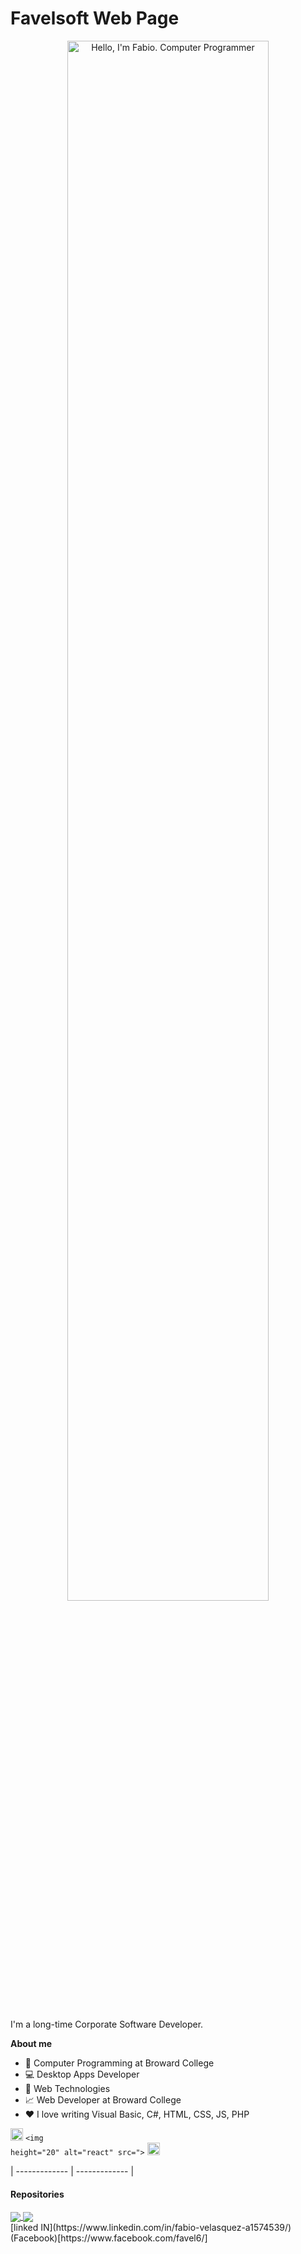 # Favelsoft Web Page


<p align="center"><a href="https://github.com/favel6"><img width="80%" alt="Hello, I'm Fabio. Computer Programmer" src="" /></a></p>

<br>

I'm a long-time Corporate Software Developer. 

**About me**

- 💼 Computer Programming at Broward College
- 💻 Desktop Apps Developer 
- 💼 Web Technologies
- 📈 Web Developer at Broward College
- ❤️ I love writing Visual Basic, C#, HTML, CSS, JS, PHP


<code><img height="20" alt="javascript" src=""></code>
<code><img height="20" alt="react" src="></code>
<code><img height="20" alt="nodejs" src=""></code>    

| ------------- | ------------- |

#### Repositories

<a href="https://github.com/favel6/Handyman">
  <img align="center" src="#" />
</a>

<a href="https://github.com/favel6/Handyman">
  <img align="center" src="#" />
</a>

<div>
[linked IN](https://www.linkedin.com/in/fabio-velasquez-a1574539/)<br>
(Facebook)[https://www.facebook.com/favel6/]
</div>
